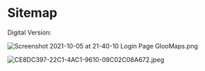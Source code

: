 # Sitemap

Digital Version:

![Screenshot 2021-10-05 at 21-40-10 Login Page GlooMaps.png](Sitemap%204c5980c39d61467ca601b5c5e4235ad1/Screenshot_2021-10-05_at_21-40-10_Login_Page_GlooMaps.png)

![CE8DC397-22C1-4AC1-9610-09C02C08A672.jpeg](Sitemap%204c5980c39d61467ca601b5c5e4235ad1/CE8DC397-22C1-4AC1-9610-09C02C08A672.jpeg)